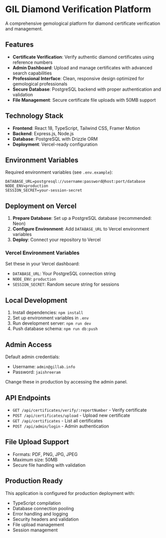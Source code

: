 # GIL Diamond Verification Platform

A comprehensive gemological platform for diamond certificate verification and management.

## Features

- **Certificate Verification**: Verify authentic diamond certificates using reference numbers
- **Admin Dashboard**: Upload and manage certificates with advanced search capabilities
- **Professional Interface**: Clean, responsive design optimized for gemological professionals
- **Secure Database**: PostgreSQL backend with proper authentication and validation
- **File Management**: Secure certificate file uploads with 50MB support

## Technology Stack

- **Frontend**: React 18, TypeScript, Tailwind CSS, Framer Motion
- **Backend**: Express.js, Node.js
- **Database**: PostgreSQL with Drizzle ORM
- **Deployment**: Vercel-ready configuration

## Environment Variables

Required environment variables (see `.env.example`):

```
DATABASE_URL=postgresql://username:password@host:port/database
NODE_ENV=production
SESSION_SECRET=your-session-secret
```

## Deployment on Vercel

1. **Prepare Database**: Set up a PostgreSQL database (recommended: Neon)
2. **Configure Environment**: Add `DATABASE_URL` to Vercel environment variables
3. **Deploy**: Connect your repository to Vercel

### Vercel Environment Variables

Set these in your Vercel dashboard:

- `DATABASE_URL`: Your PostgreSQL connection string
- `NODE_ENV`: `production`
- `SESSION_SECRET`: Random secure string for sessions

## Local Development

1. Install dependencies: `npm install`
2. Set up environment variables in `.env`
3. Run development server: `npm run dev`
4. Push database schema: `npm run db:push`

## Admin Access

Default admin credentials:
- Username: `admin@gillab.info`
- Password: `jaishreeram`

Change these in production by accessing the admin panel.

## API Endpoints

- `GET /api/certificates/verify/:reportNumber` - Verify certificate
- `POST /api/certificates/upload` - Upload new certificate
- `GET /api/certificates` - List all certificates
- `POST /api/admin/login` - Admin authentication

## File Upload Support

- Formats: PDF, PNG, JPG, JPEG
- Maximum size: 50MB
- Secure file handling with validation

## Production Ready

This application is configured for production deployment with:
- TypeScript compilation
- Database connection pooling
- Error handling and logging
- Security headers and validation
- File upload management
- Session management